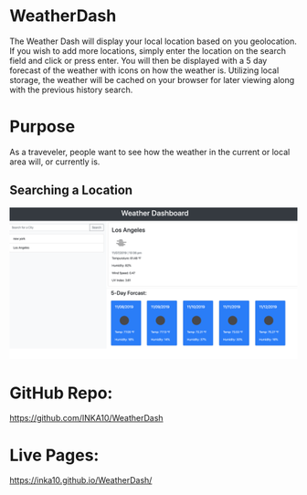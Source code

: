 # WeatherDash

The Weather Dash will display your local location based on you geolocation. If you wish to add more locations, simply enter the location on the search field and click or press enter. You will then be displayed with a 5 day forecast of the weather with icons on how the weather is. Utilizing local storage, the weather will be cached on your browser for later viewing along with the previous history search. 

# Purpose
As a traveveler, people want to see how the weather in the current or local area will, or currently is.

## Searching a Location

![](ScreenShots/LocalWeather.png)

# GitHub Repo: 
https://github.com/INKA10/WeatherDash

# Live Pages: 
https://inka10.github.io/WeatherDash/
